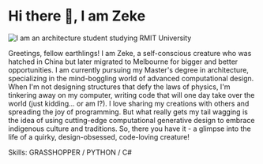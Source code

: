 # Hi there 👋, I am Zeke
![I am an architecture student studying RMIT University](https://arturssmirnovs.github.io/github-profile-readme-generator/images/banner.png)

Greetings, fellow earthlings! I am Zeke, a self-conscious creature who was hatched in China but later migrated to Melbourne for bigger and better opportunities. I am currently pursuing my Master's degree in architecture, specializing in the mind-boggling world of advanced computational design. When I'm not designing structures that defy the laws of physics, I'm tinkering away on my computer, writing code that will one day take over the world (just kidding... or am I?). I love sharing my creations with others and spreading the joy of programming. But what really gets my tail wagging is the idea of using cutting-edge computational generative design to embrace indigenous culture and traditions. So, there you have it - a glimpse into the life of a quirky, design-obsessed, code-loving creature!

Skills: GRASSHOPPER / PYTHON / C#




